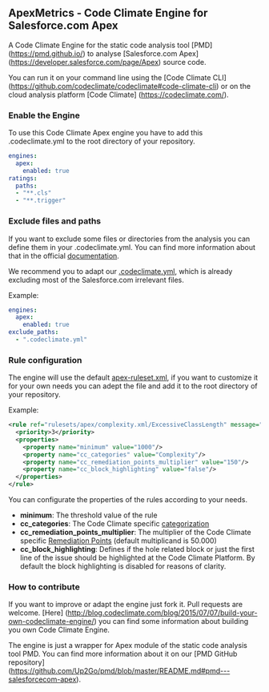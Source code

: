 ## ApexMetrics - Code Climate Engine for Salesforce.com Apex
A Code Climate Engine for the static code analysis tool [PMD] (https://pmd.github.io/) to analyse [Salesforce.com Apex] (https://developer.salesforce.com/page/Apex) source code.

You can run it on your command line using the [Code Climate CLI] (https://github.com/codeclimate/codeclimate#code-climate-cli) or on the cloud analysis platform [Code Climate] (https://codeclimate.com/).



### Enable the Engine
To use this Code Climate Apex engine you have to add this .codeclimate.yml to the root directory of your repository.

```yaml
engines:
  apex:
    enabled: true
ratings:
  paths:
  - "**.cls"
  - "**.trigger"
```



### Exclude files and paths
If you want to exclude some files or directories from the analysis you can define them in your .codeclimate.yml.
You can find more information about that in the official [documentation](https://docs.codeclimate.com/docs/excluding-files-and-folders).

We recommend you to adapt our [.codeclimate.yml](https://github.com/Up2Go/codeclimate-apex/blob/master/resources/.codeclimate.yml), which is already excluding most of the Salesforce.com irrelevant files.

Example:

```yaml
engines:
  apex:
    enabled: true
exclude_paths:
  - ".codeclimate.yml"
```



### Rule configuration
The engine will use the default [apex-ruleset.xml](https://github.com/Up2Go/codeclimate-apex/blob/master/apex-ruleset.xml), if you want to customize it for your own needs you can adept the file and add it to the root directory of your repository.

Example:

```xml
<rule ref="rulesets/apex/complexity.xml/ExcessiveClassLength" message="Avoid really long classes (lines of code)">
  <priority>3</priority>
  <properties>
    <property name="minimum" value="1000"/>
    <property name="cc_categories" value="Complexity"/>
    <property name="cc_remediation_points_multiplier" value="150"/>
    <property name="cc_block_highlighting" value="false"/>
  </properties>	
</rule>
```

You can configurate the properties of the rules according to your needs.
* **minimum**: The threshold value of the rule
* **cc_categories**: The Code Climate specific [categorization](https://github.com/codeclimate/spec/blob/master/SPEC.md#categories)
* **cc_remediation_points_multiplier**: The multiplier of the Code Climate specific [Remediation Points](https://github.com/codeclimate/spec/blob/master/SPEC.md#remediation-points) (default multiplicand is 50.000)
* **cc_block_highlighting**: Defines if the hole related block or just the first line of the issue should be highlighted at the Code Climate Platform. By default the block highlighting is disabled for reasons of clarity.



### How to contribute
If you want to improve or adapt the engine just fork it. Pull requests are welcome.
[Here] (http://blog.codeclimate.com/blog/2015/07/07/build-your-own-codeclimate-engine/) you can find some information about building you own Code Climate Engine.

The engine is just a wrapper for Apex module of the static code analysis tool PMD. You can find more information about it on our [PMD GitHub repository] (https://github.com/Up2Go/pmd/blob/master/README.md#pmd---salesforcecom-apex).
